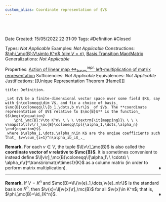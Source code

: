 ```yaml
---
custom_alias: Coordinate representation of $V$
---
```


<br />
<br />

Date Created: 15/05/2022 22:31:09
Tags: #Definition #Closed

Types: _Not Applicable_
Examples: _Not Applicable_
Constructions: [$\phi_\mc{B}:V\simto K^n$ ($\dim V=n$)](Linear%20isomorphism%20between%20finite-dim%20vector%20spaces%20and%20tuple%20spaces.md), [Basis Transition Map$\slash$Matrix](Basis%20Transition%20Map;%20Change%20of%20Basis%20Matrix.md)
Generalizations: _Not Applicable_

Properties: [Action of linear map $\Leftrightarrow^\textrm{repr.}_\textrm{bases}$ left-multiplication of matrix representation](Action%20of%20linear%20map%20repr%20under%20basis%20left-multiplication%20of%20matrix%20representation.md)
Sufficiencies: _Not Applicable_
Equivalences: _Not Applicable_
Justifications: [[Unique Representation Theorem (Hamel)]]

``` ad-Definition
title: Definition.

_Let $V$ be a finite-dimensional vector space over some field $K$, say with $n\coloneqq\dim V$, and fix a choice of basis_ $\mc{B}\coloneqq\l\{b_1,\dots,b_n\r\}$ _of $V$. The **coordinate representation of $V$ relative to $\mc{B}$** is the function_
$$\begin{equation}
    \phi_\mc{B}:V\to K^n\ \ \ \ \textrm{\it{mapping}}\ \ \ \ v\mapsto\l[v\r]_\mc{B}\coloneqq\tpl{\alpha_1,\dots,\alpha_n}
\end{equation}$$
_where $\alpha_1,\dots,\alpha_n\in K$ are the unqiue coefficients such that_ $v=\sum_{i=1}^n\alpha_ib_i$_._

```

**Remark.** For each $v\in V$, the tuple $\l[v\r]_\mc{B}$ is also called the **coordinate vector of $v$ relative to $\mc{B}$**. It is sometimes convenient to instead define $\l[v\r]_\mc{B}\coloneqq\l[\alpha_1\ \ \cdots\ \ \alpha_n\r]^\trans\in\mat{n\times1}{K}$ as a column matrix (in order to perform matrix multiplication).<span style="float:right;">$\blacklozenge$</span>

---

**Remark.** If $V=K^n$ and $\mc{B}=\l\{\v{e}_1,\dots,\v{e}_n\r\}$ is the standard basis on $K^n$, then $\v{x}=\l[\v{x}\r]_\mc{B}$ for all $\v{x}\in K^n$; that is, $\phi_\mc{B}=\id_{K^n}$.<span style="float:right;">$\blacklozenge$</span>
